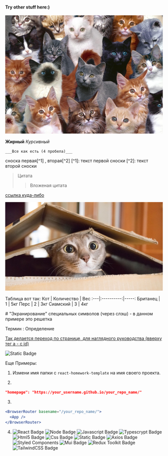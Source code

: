 <a id='suda'></a>

#### Try other stuff here:)

![картинка - в следующих скобках - путь к изображению в проекте](././src/images/cats1.jpg)

**Жирный** _Курсивный_

    ___Все как есть (4 пробела)___

сноска первая[^1] , вторая[^2] [^1]: текст первой сноски [^2]: текст второй
сноски

> Цитата
>
> > Вложеная цитата

[ссылка куда-либо](https:...)

[![изображение как ссылка !!!!!! ](././src/images/cats2.jpg)](http://localhost:3000/)

Таблица вот так: Кот | Количество | Вес :---|:----------:|-----: Британец | 1 |
5кг Перс | 2 | 3кг Сиамский | 3 | 4кг

\# "Экранирование" специальных символов (через слэш) - в данном примере это
решетка

Термин : Определение

[Так делается переход по странице, для наглядного руководства (вверху тег а - с id)](#suda)

![Static Badge](https://img.shields.io/badge/any_text-you_like-blue)

Еще Примеры:

1. Измени имя папки с `react-homework-template` на имя своего проекта.

2.

```json
"homepage": "https://your_username.github.io/your_repo_name/"
```

3.

```jsx
<BrowserRouter basename="/your_repo_name/">
  <App />
</BrowserRouter>
```

4.  ![React Badge](https://img.shields.io/badge/react-%2300CED1?style=for-the-badge&logo=react&logoColor=black)
    ![Node Badge](https://img.shields.io/badge/node-%23228B22?style=for-the-badge&logo=nodedotjs&logoColor=black)
    ![Javascript Badge](https://img.shields.io/badge/-JavaScript-%23FFD700?style=for-the-badge&logo=Javascript&logoColor=black)
    ![Typescrypt Badge](https://img.shields.io/badge/TypeScript-%233178C6?style=for-the-badge&logo=typescript&logoColor=black)
    ![Html5 Badge](https://img.shields.io/badge/Html5-%23E34F26?style=for-the-badge&logo=html5&logoColor=black)
    ![Css Badge](https://img.shields.io/badge/css3-%231572B6?style=for-the-badge&logo=css3&logoColor=black)
    ![Static Badge](https://img.shields.io/badge/tailwindcss-%232F4F4F?style=for-the-badge&logo=tailwindcss&logoColor=%2306B6D4)
    ![Axios Badge](https://img.shields.io/badge/axios-%239400D3?style=for-the-badge&logo=axios&logoColor=9400D3&labelColor=%23DDA0DD)
    ![Styled Components](https://img.shields.io/badge/styled%20components-%23DB7093?style=for-the-badge&logo=styledcomponents&logoColor=%23800080&labelColor=%23DDA0DD)
    ![Mui Badge](https://img.shields.io/badge/mui-%23007FFF?style=for-the-badge&logo=mui&logoColor=%23007FFF&labelColor=%2387CEEB)
    ![Redux Toolkit Badge](https://img.shields.io/badge/reduxToolkit-%23764ABC?style=for-the-badge&logo=redux&logoColor=%23764ABC&labelColor=D8BFD8)
    ![TailwindCSS Badge](https://img.shields.io/badge/tailwindcss-%232F4F4F?style=for-the-badge&logo=tailwindcss&logoColor=%2306B6D4&labelColor=%23708090)
